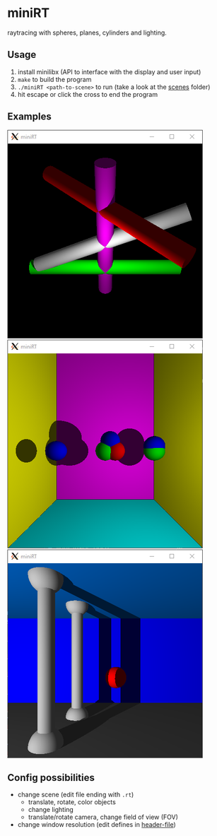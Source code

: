# miniRT

raytracing with spheres, planes, cylinders and lighting.

## Usage

1) install minilibx (API to interface with the display and user input)
2) `make` to build the program
3) `./miniRT <path-to-scene>` to run (take a look at the [scenes](./scenes/) folder)
4) hit escape or click the cross to end the program

## Examples

![diagonal_cylinders](./examples/diagonal_cylinders.png)
![overlapping_spheres](./examples/overlapping_spheres.png)
![pillars](./examples/pillars.png)

## Config possibilities

- change scene (edit file ending with `.rt`)
	- translate, rotate, color objects
	- change lighting
	- translate/rotate camera, change field of view (FOV)
- change window resolution (edit defines in [header-file](./mini_rt.h))
